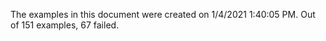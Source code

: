 
The examples in this document were created on 1/4/2021 1:40:05 PM. 
Out of 151 examples,
67 failed.

